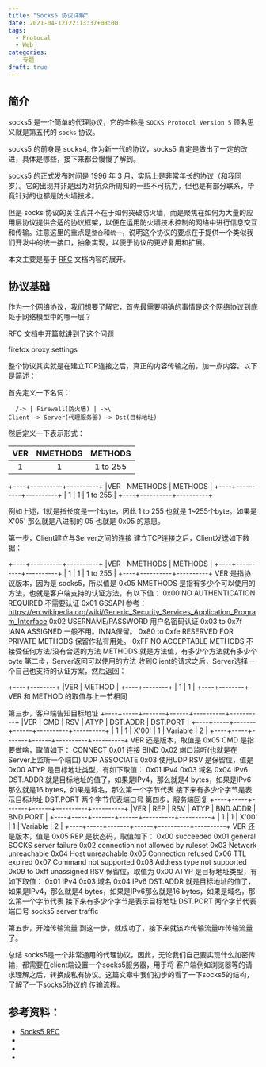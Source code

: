 ```yaml
---
title: "Socks5 协议详解"
date: 2021-04-12T22:13:37+08:00
tags:
  - Protocal
  - Web
categories:
  - 专题
draft: true
---
```


## 简介

socks5 是一个简单的代理协议，它的全称是 `SOCKS Protocol Version 5` 顾名思义就是第五代的 `socks` 协议。

socks5 的前身是 socks4, 作为新一代的协议，socks5 肯定是做出了一定的改进，具体是哪些，接下来都会慢慢了解到。

socks5 的正式发布时间是 1996 年 3 月，实际上是非常年长的协议（和我同岁）。它的出现并非是因为对抗众所周知的一些不可抗力，但也是有部分联系，毕竟针对的也都是防火墙技术。

但是 socks 协议的关注点并不在于如何突破防火墙，而是聚焦在如何为大量的应用层协议提供合适的协议框架，以便在运用防火墙技术控制的网络中进行信息交互和传输。注意这里的重点是`整合`和`统一`，说明这个协议的要点在于提供一个类似我们开发中的统一接口，抽象实现，以便于协议的更好复用和扩展。

本文主要是基于 [RFC](https://tools.ietf.org/html/rfc1928) 文档内容的展开。

## 协议基础

作为一个网络协议，我们想要了解它，首先最需要明确的事情是这个网络协议到底处于网络模型中的哪一层？

RFC 文档中开篇就讲到了这个问题

firefox proxy settings

整个协议其实就是在建立TCP连接之后，真正的内容传输之前，加一点内容。以下是简述：

首先定义一下名词：

      /-> | Firewall(防火墙) | ->\
    Client -> Server(代理服务器) -> Dst(目标地址)
然后定义一下表示形式：

| VER | NMETHODS | METHODS  |
|:---:|:--------:|:--------:|
| 1   | 1        | 1 to 255 |


+----+----------+----------+
|VER | NMETHODS | METHODS  |
+----+----------+----------+
| 1  |    1     | 1 to 255 |
+----+----------+----------+

例如上述，1就是指长度是一个byte，因此 1 to 255 也就是 1~255个byte。如果是 X'05' 那么就是八进制的 05 也就是 0x05 的意思。

第一步，Client建立与Server之间的连接
建立TCP连接之后，Client发送如下数据：

+----+----------+----------+
|VER | NMETHODS | METHODS  |
+----+----------+----------+
| 1  |    1     | 1 to 255 |
+----+----------+----------+
VER 是指协议版本，因为是 socks5，所以值是 0x05
NMETHODS 是指有多少个可以使用的方法，也就是客户端支持的认证方法，有以下值：
0x00 NO AUTHENTICATION REQUIRED 不需要认证
0x01 GSSAPI 参考：https://en.wikipedia.org/wiki/Generic_Security_Services_Application_Program_Interface
0x02 USERNAME/PASSWORD 用户名密码认证
0x03 to 0x7f IANA ASSIGNED 一般不用。INNA保留。
0x80 to 0xfe RESERVED FOR PRIVATE METHODS 保留作私有用处。
0xFF NO ACCEPTABLE METHODS 不接受任何方法/没有合适的方法
METHODS 就是方法值，有多少个方法就有多少个byte
第二步，Server返回可以使用的方法
收到Client的请求之后，Server选择一个自己也支持的认证方案，然后返回：

+----+--------+
|VER | METHOD |
+----+--------+
| 1  |   1    |
+----+--------+
VER 和 METHOD 的取值与上一节相同

第三步，客户端告知目标地址
+----+-----+-------+------+----------+----------+
|VER | CMD |  RSV  | ATYP | DST.ADDR | DST.PORT |
+----+-----+-------+------+----------+----------+
| 1  |  1  | X'00' |  1   | Variable |    2     |
+----+-----+-------+------+----------+----------+
VER 还是版本，取值是 0x05
CMD 是指要做啥，取值如下：
CONNECT 0x01 连接
BIND 0x02 端口监听(也就是在Server上监听一个端口)
UDP ASSOCIATE 0x03 使用UDP
RSV 是保留位，值是 0x00
ATYP 是目标地址类型，有如下取值：
0x01 IPv4
0x03 域名
0x04 IPv6
DST.ADDR 就是目标地址的值了，如果是IPv4，那么就是4 bytes，如果是IPv6那么就是16 bytes，如果是域名，那么第一个字节代表 接下来有多少个字节是表示目标地址
DST.PORT 两个字节代表端口号
第四步，服务端回复
+----+-----+-------+------+----------+----------+
|VER | REP |  RSV  | ATYP | BND.ADDR | BND.PORT |
+----+-----+-------+------+----------+----------+
| 1  |  1  | X'00' |  1   | Variable |    2     |
+----+-----+-------+------+----------+----------+
VER 还是版本，值是 0x05
REP 是状态码，取值如下：
0x00 succeeded
0x01 general SOCKS server failure
0x02 connection not allowed by ruleset
0x03 Network unreachable
0x04 Host unreachable
0x05 Connection refused
0x06 TTL expired
0x07 Command not supported
0x08 Address type not supported
0x09 to 0xff unassigned
RSV 保留位，取值为 0x00
ATYP 是目标地址类型，有如下取值：
0x01 IPv4
0x03 域名
0x04 IPv6
DST.ADDR 就是目标地址的值了，如果是IPv4，那么就是4 bytes，如果是IPv6那么就是16 bytes，如果是域名，那么第一个字节代表 接下来有多少个字节是表示目标地址
DST.PORT 两个字节代表端口号
socks5 server traffic

第五步，开始传输流量
到这一步，就成功了，接下来就该咋传输流量咋传输流量了。

总结
socks5是一个非常通用的代理协议，因此，无论我们自己要实现什么加密传输，都需要在client端设置一个socks5服务器，用于将 客户端例如浏览器等的请求理解之后，转换成私有协议。这篇文章中我们初步的看了一下socks5的结构，了解了一下socks5协议的 传输流程。

## 参考资料：

* [Socks5 RFC](https://tools.ietf.org/html/rfc1928)
* [](https://www.giac.org/paper/gsec/2326/understanding-implementing-socks-server-guide-set-socks-environment/104018)
* []()
* []()
